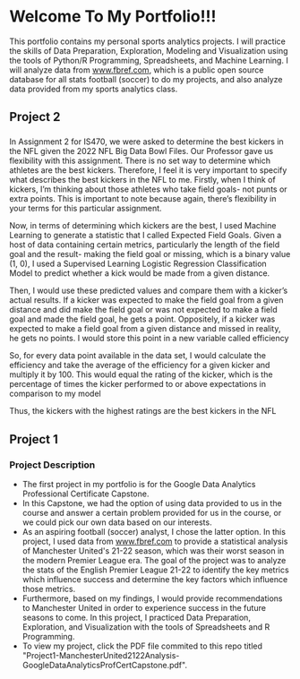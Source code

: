 # Welcome To My Portfolio!!!
This portfolio contains my personal sports analytics projects. I will practice the skills of Data Preparation, Exploration, Modeling and Visualization using the tools of Python/R Programming, Spreadsheets, and Machine Learning. I will analyze data from www.fbref.com, which is a public open source database for all stats football (soccer) to do my projects, and also analyze data provided from my sports analytics class. 

## Project 2
###
In Assignment 2 for IS470, we were asked to determine the best kickers in the NFL given the 2022 NFL Big Data Bowl Files. Our Professor gave us flexibility with this assignment. There is no set way to determine which athletes are the best kickers. Therefore, I feel it is very important to specify what describes the best kickers in the NFL to me. Firstly, when I think of kickers, I’m thinking about those athletes who take field goals- not punts or extra points. This is important to note because again, there’s flexibility in your terms for this particular assignment.

Now, in terms of determining which kickers are the best, I used Machine Learning to generate a statistic that I called Expected Field Goals. Given a host of data containing certain metrics, particularly the length of the field goal and the result- making the field goal or missing, which is a binary value (1, 0), I used a Supervised Learning Logistic Regression Classification Model to predict whether a kick would be made from a given distance.

Then, I would use these predicted values and compare them with a kicker’s actual results. If a kicker was expected to make the field goal from a given distance and did make the field goal or was not expected to make a field goal and made the field goal, he gets a point. Oppositely, if a kicker was expected to make a field goal from a given distance and missed in reality, he gets no points. I would store this point in a new variable called efficiency

So, for every data point available in the data set, I would calculate the efficiency and take the average of the efficiency for a given kicker and multiply it by 100. This would equal the rating of the kicker, which is the percentage of times the kicker performed to or above expectations in comparison to my model

Thus, the kickers with the highest ratings are the best kickers in the NFL

## Project 1
### Project Description
* The first project in my portfolio is for the Google Data Analytics Professional Certificate Capstone. 
* In this Capstone, we had the option of using data provided to us in the course and answer a certain problem provided for us in the course, or we could pick our own data based on our interests. 
* As an aspiring football (soccer) analyst, I chose the latter option. In this project, I used data from www.fbref.com to provide a statistical analysis of Manchester United's 21-22 season, which was their worst season in the modern Premier League era. The goal of the project was to analyze the stats of the English Premier League 21-22 to identify the key metrics which influence success and determine the key factors which influence those metrics. 
* Furthermore, based on my findings, I would provide recommendations to Manchester United in order to experience success in the future seasons to come. In this project, I practiced Data Preparation, Exploration, and Visualization with the tools of Spreadsheets and R Programming. 
* To view my project, click the PDF file commited to this repo titled "Project1-ManchesterUnited2122Analysis-GoogleDataAnalyticsProfCertCapstone.pdf". 




